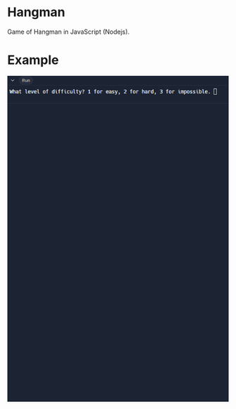 # Hangman
Game of Hangman in JavaScript (Nodejs).

# Example
![Example](https://github.com/armaancha/Hangman/blob/main/images/Hangman.gif?raw=true)
